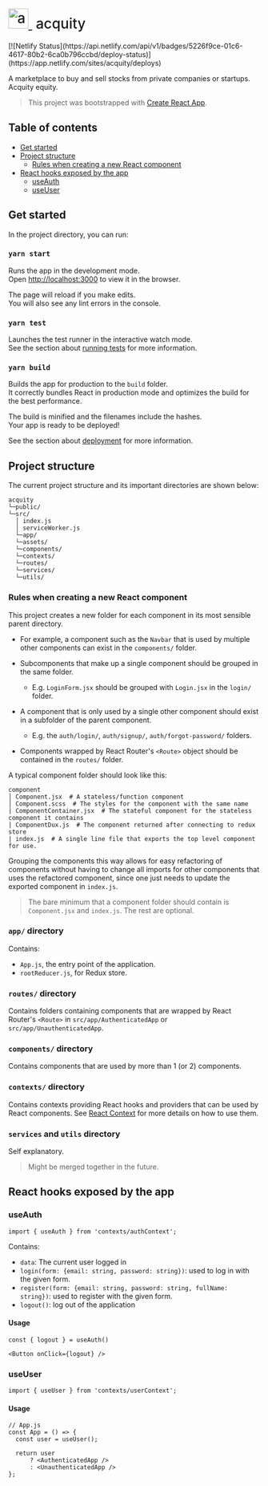 <h1 style="font-weight:500">
  <a href="https://acquity.netlify.com">
    <img src=https://raw.githubusercontent.com/acquity/web/master/public/apple-touch-icon.png alt="acquity" width=40>
  </a>
  &nbsp;acquity&nbsp;
</h1>
[![Netlify Status](https://api.netlify.com/api/v1/badges/5226f9ce-01c6-4617-80b2-6ca0b796ccbd/deploy-status)](https://app.netlify.com/sites/acquity/deploys)

A marketplace to buy and sell stocks from private companies or startups. Acquity equity.
<br>

> This project was bootstrapped with [Create React App](https://github.com/facebook/create-react-app).

## Table of contents
   * [Get started](#get-started)
   * [Project structure](#project-structure)
       * [Rules when creating a new React component](#rules-when-creating-a-new-react-component)
   * [React hooks exposed by the app](#react-hooks-exposed-by-the-app)
       * [useAuth](#useauth)
       * [useUser](#useuser)

## Get started
In the project directory, you can run:

### `yarn start`

Runs the app in the development mode.<br />
Open [http://localhost:3000](http://localhost:3000) to view it in the browser.

The page will reload if you make edits.<br />
You will also see any lint errors in the console.

### `yarn test`

Launches the test runner in the interactive watch mode.<br />
See the section about [running tests](https://facebook.github.io/create-react-app/docs/running-tests) for more information.

### `yarn build`

Builds the app for production to the `build` folder.<br />
It correctly bundles React in production mode and optimizes the build for the best performance.

The build is minified and the filenames include the hashes.<br />
Your app is ready to be deployed!

See the section about [deployment](https://facebook.github.io/create-react-app/docs/deployment) for more information.

## Project structure
The current project structure and its important directories are shown below:

```
acquity
└─public/
└─src/
  │ index.js    
  │ serviceWorker.js
  └─app/
  └─assets/
  └─components/
  └─contexts/
  └─routes/
  └─services/
  └─utils/
```
### Rules when creating a new React component
This project creates a new folder for each component in its most sensible parent directory. 

* For example, a component such as the `Navbar` that is used by multiple other components can exist in the `components/` folder. 
* Subcomponents that make up a single component should be grouped in the same folder.
    * E.g. `LoginForm.jsx` should be grouped with `Login.jsx` in the `login/` folder.
* A component that is only used by a single other component should exist in a subfolder of the parent component.
    * E.g. the `auth/login/`, `auth/signup/`, `auth/forgot-password/` folders.

* Components wrapped by React Router's `<Route>` object should be contained in the `routes/` folder.

 A typical component folder should look like this:
 
```
component
│ Component.jsx  # A stateless/function component
│ Component.scss  # The styles for the component with the same name
| ComponentContainer.jsx  # The stateful component for the stateless component it contains
| ComponentDux.js  # The component returned after connecting to redux store
| index.js  # A single line file that exports the top level component for use.
 ```
 Grouping the components this way allows for easy refactoring of components without having to change all imports for other components that uses the refactored component, since one just needs to update the exported component in `index.js`.
 
> The bare minimum that a component folder should contain is `Component.jsx` and `index.js`. The rest are optional.

### `app/` directory
Contains:

* `App.js`, the entry point of the application.
* `rootReducer.js`, for Redux store.

### `routes/` directory
Contains folders containing components that are wrapped by React Router's `<Route>` in `src/app/AuthenticatedApp` or `src/app/UnauthenticatedApp`.

### `components/` directory
Contains components that are used by more than 1 (or 2) components.

### `contexts/` directory
Contains contexts providing React hooks and providers that can be used by React components. See [React Context](https://reactjs.org/docs/context.html) for more details on how to use them.

### `services` and `utils` directory
Self explanatory. 
> Might be merged together in the future.


## React hooks exposed by the app
### useAuth
```
import { useAuth } from 'contexts/authContext';
```
Contains:

* `data`: The current user logged in
* `login(form: {email: string, password: string})`: used to log in with the given form.
* `register(form: {email: string, password: string, fullName: string})`: used to register with the given form.
* `logout()`: log out of the application

#### Usage
```
const { logout } = useAuth()

<Button onClick={logout} />
``` 


### useUser
```
import { useUser } from 'contexts/userContext';
```

#### Usage
```
// App.js
const App = () => {
  const user = useUser();

  return user 
      ? <AuthenticatedApp /> 
      : <UnauthenticatedApp />
};
```